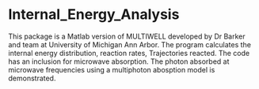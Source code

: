 # Internal_Energy_Analysis

This package is a Matlab version of MULTIWELL developed by Dr Barker and team at University of Michigan Ann Arbor. The program calculates the
internal energy distribution, reaction rates, Trajectories reacted. The code has an inclusion for microwave absorption. The photon absorbed at 
microwave frequencies using a multiphoton abosption model is demonstrated.
